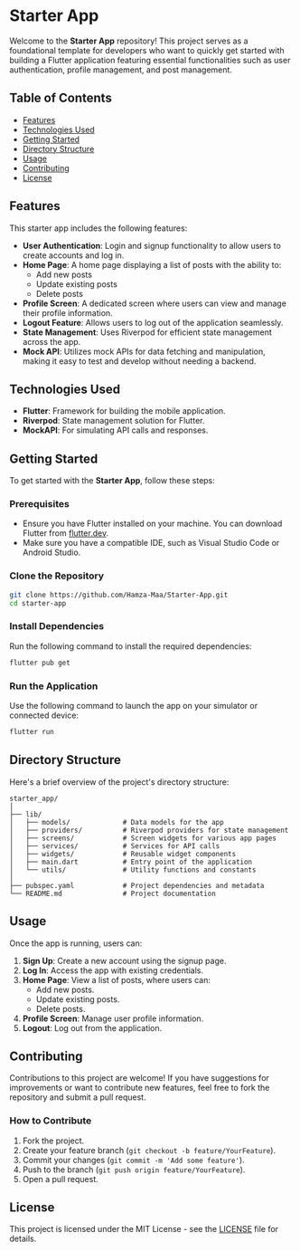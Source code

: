 # Starter App

Welcome to the **Starter App** repository! This project serves as a foundational template for developers who want to quickly get started with building a Flutter application featuring essential functionalities such as user authentication, profile management, and post management. 

## Table of Contents

- [Features](#features)
- [Technologies Used](#technologies-used)
- [Getting Started](#getting-started)
- [Directory Structure](#directory-structure)
- [Usage](#usage)
- [Contributing](#contributing)
- [License](#license)

## Features

This starter app includes the following features:

- **User Authentication**: Login and signup functionality to allow users to create accounts and log in.
- **Home Page**: A home page displaying a list of posts with the ability to:
  - Add new posts
  - Update existing posts
  - Delete posts
- **Profile Screen**: A dedicated screen where users can view and manage their profile information.
- **Logout Feature**: Allows users to log out of the application seamlessly.
- **State Management**: Uses Riverpod for efficient state management across the app.
- **Mock API**: Utilizes mock APIs for data fetching and manipulation, making it easy to test and develop without needing a backend.

## Technologies Used

- **Flutter**: Framework for building the mobile application.
- **Riverpod**: State management solution for Flutter.
- **MockAPI**: For simulating API calls and responses.

## Getting Started

To get started with the **Starter App**, follow these steps:

### Prerequisites

- Ensure you have Flutter installed on your machine. You can download Flutter from [flutter.dev](https://flutter.dev/docs/get-started/install).
- Make sure you have a compatible IDE, such as Visual Studio Code or Android Studio.

### Clone the Repository

```bash
git clone https://github.com/Hamza-Maa/Starter-App.git
cd starter-app
```

### Install Dependencies

Run the following command to install the required dependencies:

```bash
flutter pub get
```

### Run the Application

Use the following command to launch the app on your simulator or connected device:

```bash
flutter run
```

## Directory Structure

Here's a brief overview of the project's directory structure:

```
starter_app/
│
├── lib/
│   ├── models/             # Data models for the app
│   ├── providers/          # Riverpod providers for state management
│   ├── screens/            # Screen widgets for various app pages
│   ├── services/           # Services for API calls
│   ├── widgets/            # Reusable widget components
│   ├── main.dart           # Entry point of the application
│   └── utils/              # Utility functions and constants
│
├── pubspec.yaml            # Project dependencies and metadata
└── README.md               # Project documentation
```

## Usage

Once the app is running, users can:

1. **Sign Up**: Create a new account using the signup page.
2. **Log In**: Access the app with existing credentials.
3. **Home Page**: View a list of posts, where users can:
   - Add new posts.
   - Update existing posts.
   - Delete posts.
4. **Profile Screen**: Manage user profile information.
5. **Logout**: Log out from the application.

## Contributing

Contributions to this project are welcome! If you have suggestions for improvements or want to contribute new features, feel free to fork the repository and submit a pull request.

### How to Contribute

1. Fork the project.
2. Create your feature branch (`git checkout -b feature/YourFeature`).
3. Commit your changes (`git commit -m 'Add some feature'`).
4. Push to the branch (`git push origin feature/YourFeature`).
5. Open a pull request.

## License

This project is licensed under the MIT License - see the [LICENSE](LICENSE) file for details.
